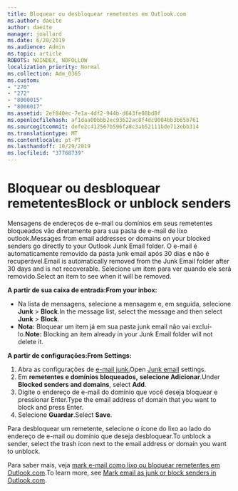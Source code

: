 ```yaml
---
title: Bloquear ou desbloquear remetentes em Outlook.com
ms.author: daeite
author: daeite
manager: joallard
ms.date: 6/20/2019
ms.audience: Admin
ms.topic: article
ROBOTS: NOINDEX, NOFOLLOW
localization_priority: Normal
ms.collection: Adm_O365
ms.custom:
- "270"
- "272"
- "8000015"
- "8000017"
ms.assetid: 2ef840ec-7e1a-4df2-944b-d643fe08bd8f
ms.openlocfilehash: af1daa00bbb2ec93622ac8f4dc9004bb3b65b761
ms.sourcegitcommit: defe2c412567b596fa8c3ab52111bde712ebb314
ms.translationtype: MT
ms.contentlocale: pt-PT
ms.lasthandoff: 10/29/2019
ms.locfileid: "37768739"
---
```

# <a name="block-or-unblock-senders"></a><span data-ttu-id="ae89a-102">Bloquear ou desbloquear remetentes</span><span class="sxs-lookup"><span data-stu-id="ae89a-102">Block or unblock senders</span></span>

<span data-ttu-id="ae89a-103">Mensagens de endereços de e-mail ou domínios em seus remetentes bloqueados vão diretamente para sua pasta de e-mail de lixo outlook.</span><span class="sxs-lookup"><span data-stu-id="ae89a-103">Messages from email addresses or domains on your blocked senders go directly to your Outlook Junk Email folder.</span></span> <span data-ttu-id="ae89a-104">O e-mail é automaticamente removido da pasta junk email após 30 dias e não é recuperável.</span><span class="sxs-lookup"><span data-stu-id="ae89a-104">Email is automatically removed from the Junk Email folder after 30 days and is not recoverable.</span></span> <span data-ttu-id="ae89a-105">Selecione um item para ver quando ele será removido.</span><span class="sxs-lookup"><span data-stu-id="ae89a-105">Select an item to see when it will be removed.</span></span>

<span data-ttu-id="ae89a-106">**A partir de sua caixa de entrada:**</span><span class="sxs-lookup"><span data-stu-id="ae89a-106">**From your inbox:**</span></span>

- <span data-ttu-id="ae89a-107">Na lista de mensagens, selecione a mensagem e, em seguida, selecione **Junk** > **Block**.</span><span class="sxs-lookup"><span data-stu-id="ae89a-107">In the message list, select the message and then select **Junk** > **Block**.</span></span>
- <span data-ttu-id="ae89a-108">**Nota:** Bloquear um item já em sua pasta junk email não vai excluí-lo.</span><span class="sxs-lookup"><span data-stu-id="ae89a-108">**Note:** Blocking an item already in your Junk Email folder will not delete it.</span></span>

<span data-ttu-id="ae89a-109">**A partir de configurações:**</span><span class="sxs-lookup"><span data-stu-id="ae89a-109">**From Settings:**</span></span>

1. <span data-ttu-id="ae89a-110">Abra as configurações de [e-mail junk.](https://outlook.live.com/mail/options/mail/junkEmail)</span><span class="sxs-lookup"><span data-stu-id="ae89a-110">Open [Junk email](https://outlook.live.com/mail/options/mail/junkEmail) settings.</span></span>
2. <span data-ttu-id="ae89a-111">Em **remetentes e domínios bloqueados,** **selecione Adicionar**.</span><span class="sxs-lookup"><span data-stu-id="ae89a-111">Under **Blocked senders and domains**, select **Add**.</span></span>
3. <span data-ttu-id="ae89a-112">Digite o endereço de e-mail do domínio que você deseja bloquear e pressionar Enter.</span><span class="sxs-lookup"><span data-stu-id="ae89a-112">Type the email address of domain that you want to block and press Enter.</span></span>
4. <span data-ttu-id="ae89a-113">Selecione **Guardar**.</span><span class="sxs-lookup"><span data-stu-id="ae89a-113">Select **Save**.</span></span>

<span data-ttu-id="ae89a-114">Para desbloquear um remetente, selecione o ícone do lixo ao lado do endereço de e-mail ou domínio que deseja desbloquear.</span><span class="sxs-lookup"><span data-stu-id="ae89a-114">To unblock a sender, select the trash icon next to the email address or domain you want to unblock.</span></span>

<span data-ttu-id="ae89a-115">Para saber mais, veja [mark e-mail como lixo ou bloquear remetentes em Outlook.com](https://support.office.com/article/a3ece97b-82f8-4a5e-9ac3-e92fa6427ae4?wt.mc_id=Office_Outlook_com_Alchemy).</span><span class="sxs-lookup"><span data-stu-id="ae89a-115">To learn more, see [Mark email as junk or block senders in Outlook.com](https://support.office.com/article/a3ece97b-82f8-4a5e-9ac3-e92fa6427ae4?wt.mc_id=Office_Outlook_com_Alchemy).</span></span>